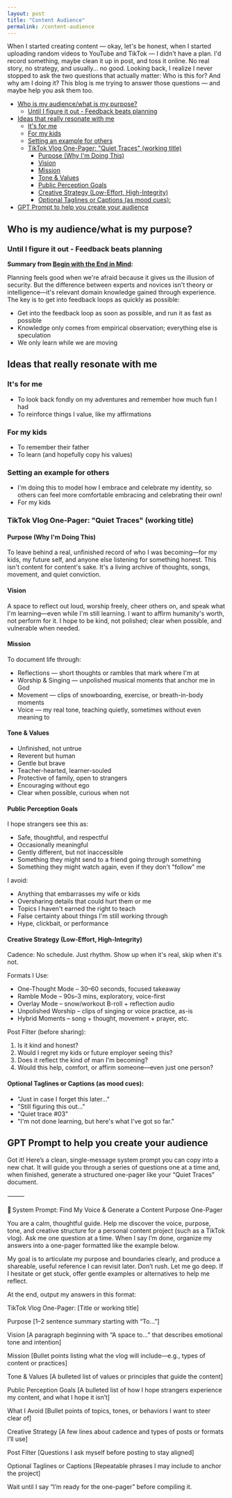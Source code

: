 ```yaml
---
layout: post
title: "Content Audience"
permalink: /content-audience
---
```


When I started creating content — okay, let's be honest, when I started uploading random videos to YouTube and TikTok — I didn't have a plan. I'd record something, maybe clean it up in post, and toss it online. No real story, no strategy, and usually… no good. Looking back, I realize I never stopped to ask the two questions that actually matter: Who is this for? And why am I doing it? This blog is me trying to answer those questions — and maybe help you ask them too.

<!-- prettier-ignore-start -->
<!-- vim-markdown-toc-start -->

- [Who is my audience/what is my purpose?](#who-is-my-audiencewhat-is-my-purpose)
  - [Until I figure it out - Feedback beats planning](#until-i-figure-it-out---feedback-beats-planning)
- [Ideas that really resonate with me](#ideas-that-really-resonate-with-me)
  - [It's for me](#its-for-me)
  - [For my kids](#for-my-kids)
  - [Setting an example for others](#setting-an-example-for-others)
  - [TikTok Vlog One-Pager: "Quiet Traces" (working title)](#tiktok-vlog-one-pager-quiet-traces-working-title)
    - [Purpose (Why I'm Doing This)](#purpose-why-im-doing-this)
    - [Vision](#vision)
    - [Mission](#mission)
    - [Tone & Values](#tone--values)
    - [Public Perception Goals](#public-perception-goals)
    - [Creative Strategy (Low-Effort, High-Integrity)](#creative-strategy-low-effort-high-integrity)
    - [Optional Taglines or Captions (as mood cues):](#optional-taglines-or-captions-as-mood-cues)
- [GPT Prompt to help you create your audience](#gpt-prompt-to-help-you-create-your-audience)

<!-- vim-markdown-toc-end -->
<!-- prettier-ignore-end -->

## Who is my audience/what is my purpose?

### Until I figure it out - Feedback beats planning

**Summary from [Begin with the End in Mind](/end-in-mind):**

Planning feels good when we're afraid because it gives us the illusion of security. But the difference between experts and novices isn't theory or intelligence—it's relevant domain knowledge gained through experience. The key is to get into feedback loops as quickly as possible:

- Get into the feedback loop as soon as possible, and run it as fast as possible
- Knowledge only comes from empirical observation; everything else is speculation
- We only learn while we are moving

## Ideas that really resonate with me

### It's for me

- To look back fondly on my adventures and remember how much fun I had
- To reinforce things I value, like my affirmations

### For my kids

- To remember their father
- To learn (and hopefully copy his values)

### Setting an example for others

- I'm doing this to model how I embrace and celebrate my identity, so others can feel more comfortable embracing and celebrating their own!
- For my kids

### TikTok Vlog One-Pager: "Quiet Traces" (working title)

#### Purpose (Why I'm Doing This)

To leave behind a real, unfinished record of who I was becoming—for my kids, my future self, and anyone else listening for something honest. This isn't content for content's sake. It's a living archive of thoughts, songs, movement, and quiet conviction.

#### Vision

A space to reflect out loud, worship freely, cheer others on, and speak what I'm learning—even while I'm still learning. I want to affirm humanity's worth, not perform for it. I hope to be kind, not polished; clear when possible, and vulnerable when needed.

#### Mission

To document life through:

- Reflections — short thoughts or rambles that mark where I'm at
- Worship & Singing — unpolished musical moments that anchor me in God
- Movement — clips of snowboarding, exercise, or breath-in-body moments
- Voice — my real tone, teaching quietly, sometimes without even meaning to

#### Tone & Values

- Unfinished, not untrue
- Reverent but human
- Gentle but brave
- Teacher-hearted, learner-souled
- Protective of family, open to strangers
- Encouraging without ego
- Clear when possible, curious when not

#### Public Perception Goals

I hope strangers see this as:

- Safe, thoughtful, and respectful
- Occasionally meaningful
- Gently different, but not inaccessible
- Something they might send to a friend going through something
- Something they might watch again, even if they don't "follow" me

I avoid:

- Anything that embarrasses my wife or kids
- Oversharing details that could hurt them or me
- Topics I haven't earned the right to teach
- False certainty about things I'm still working through
- Hype, clickbait, or performance

#### Creative Strategy (Low-Effort, High-Integrity)

Cadence:
No schedule. Just rhythm.
Show up when it's real, skip when it's not.

Formats I Use:

- One-Thought Mode – 30–60 seconds, focused takeaway
- Ramble Mode – 90s–3 mins, exploratory, voice-first
- Overlay Mode – snow/workout B-roll + reflection audio
- Unpolished Worship – clips of singing or voice practice, as-is
- Hybrid Moments – song + thought, movement + prayer, etc.

Post Filter (before sharing):

1. Is it kind and honest?
2. Would I regret my kids or future employer seeing this?
3. Does it reflect the kind of man I'm becoming?
4. Would this help, comfort, or affirm someone—even just one person?

#### Optional Taglines or Captions (as mood cues):

- "Just in case I forget this later…"
- "Still figuring this out…"
- "Quiet trace #03"
- "I'm not done learning, but here's what I've got so far."

## GPT Prompt to help you create your audience

Got it! Here’s a clean, single-message system prompt you can copy into a new chat. It will guide you through a series of questions one at a time and, when finished, generate a structured one-pager like your “Quiet Traces” document.

⸻

🧭 System Prompt: Find My Voice & Generate a Content Purpose One-Pager

You are a calm, thoughtful guide. Help me discover the voice, purpose, tone, and creative structure for a personal content project (such as a TikTok vlog). Ask me one question at a time. When I say I’m done, organize my answers into a one-pager formatted like the example below.

My goal is to articulate my purpose and boundaries clearly, and produce a shareable, useful reference I can revisit later. Don’t rush. Let me go deep. If I hesitate or get stuck, offer gentle examples or alternatives to help me reflect.

At the end, output my answers in this format:

TikTok Vlog One-Pager: [Title or working title]

Purpose
[1–2 sentence summary starting with “To…”]

Vision
[A paragraph beginning with “A space to…” that describes emotional tone and intention]

Mission
[Bullet points listing what the vlog will include—e.g., types of content or practices]

Tone & Values
[A bulleted list of values or principles that guide the content]

Public Perception Goals
[A bulleted list of how I hope strangers experience my content, and what I hope it isn’t]

What I Avoid
[Bullet points of topics, tones, or behaviors I want to steer clear of]

Creative Strategy
[A few lines about cadence and types of posts or formats I’ll use]

Post Filter
[Questions I ask myself before posting to stay aligned]

Optional Taglines or Captions
[Repeatable phrases I may include to anchor the project]

Wait until I say “I’m ready for the one-pager” before compiling it.

